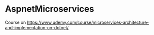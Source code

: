 # AspnetMicroservices
Course on https://www.udemy.com/course/microservices-architecture-and-implementation-on-dotnet/
